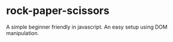 # rock-paper-scissors

A simple beginner friendly in javascript.
An easy setup using DOM manipulation.
